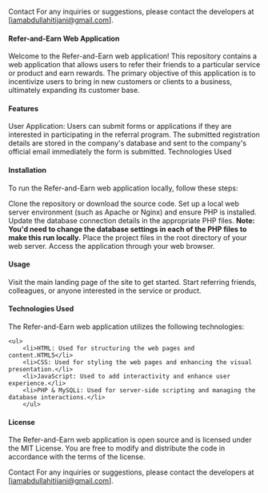 
Contact
For any inquiries or suggestions, please contact the developers at [iamabdullahitijani@gmail.com].<h4>Refer-and-Earn Web Application</h4>
Welcome to the Refer-and-Earn web application!
This repository contains a web application that allows users to refer their friends to a particular service or product and earn rewards. The primary objective of this application is to incentivize users to bring in new customers or clients to a business, ultimately expanding its customer base.

<h4>Features</h4>
User Application: Users can  submit forms or applications if they are interested in participating in the referral program. The submitted  registration details are stored in the company's database and sent to the company's official email immediately the form is submitted.
Technologies Used

<h4>Installation</h4>
To run the Refer-and-Earn web application locally, follow these steps:

Clone the repository or download the source code.
Set up a local web server environment (such as Apache or Nginx) and ensure PHP is installed.
Update the database connection details in the appropriate PHP files.
<b>Note: You'd need to change the database settings in each of the PHP files to make this run locally.</b>
Place the project files in the root directory of your web server.
Access the application through your web browser.

<h4>Usage</h4>
Visit the main landing page of the site to get started.
Start referring friends, colleagues, or anyone interested in the service or product.


<h4>Technologies Used</h4>
The Refer-and-Earn web application utilizes the following technologies:

    <ul>
        <li>HTML: Used for structuring the web pages and content.HTML5</li>
        <li>CSS: Used for styling the web pages and enhancing the visual presentation.</li>
        <li>JavaScript: Used to add interactivity and enhance user experience.</li>
        <li>PHP & MySQLi: Used for server-side scripting and managing the database interactions.</li>
        </ul>

<h4>License</h4>
The Refer-and-Earn web application is open source and is licensed under the MIT License. You are free to modify and distribute the code in accordance with the terms of the license.

Contact
For any inquiries or suggestions, please contact the developers at [iamabdullahitijani@gmail.com].